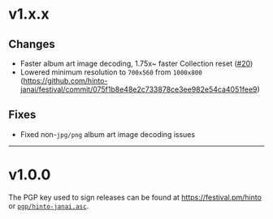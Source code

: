 # v1.x.x
## Changes
* Faster album art image decoding, 1.75x~ faster Collection reset ([#20](https://github.com/hinto-janai/festival/pull/20))
* Lowered minimum resolution to `700x560` from `1000x800` (https://github.com/hinto-janai/festival/commit/075f1b8e48e2c733878ce3ee982e54ca4051fee9)

## Fixes
* Fixed non-`jpg/png` album art image decoding issues

---


# v1.0.0
The PGP key used to sign releases can be found at https://festival.pm/hinto or [`pgp/hinto-janai.asc`](https://github.com/hinto-janai/festival/blob/main/pgp/hinto-janai.asc).
